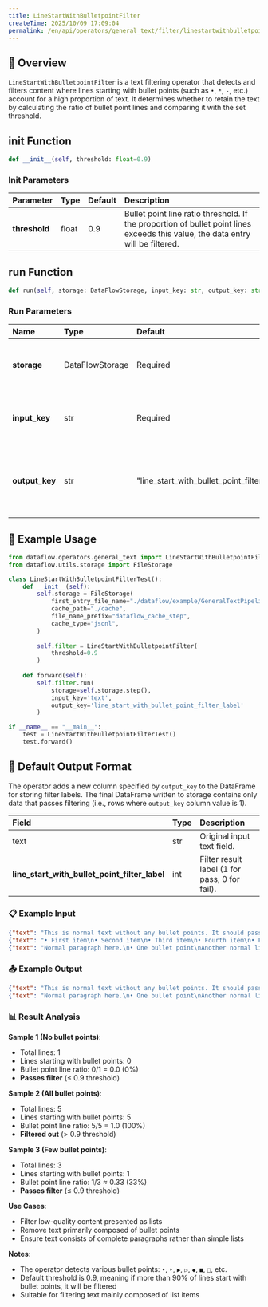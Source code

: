 ```yaml
---
title: LineStartWithBulletpointFilter
createTime: 2025/10/09 17:09:04
permalink: /en/api/operators/general_text/filter/linestartwithbulletpointfilter/
---
```


## 📘 Overview

`LineStartWithBulletpointFilter` is a text filtering operator that detects and filters content where lines starting with bullet points (such as `•`, `*`, `-`, etc.) account for a high proportion of text. It determines whether to retain the text by calculating the ratio of bullet point lines and comparing it with the set threshold.

## __init__ Function

```python
def __init__(self, threshold: float=0.9)
```

### Init Parameters

| Parameter | Type | Default | Description |
| :---------- | :---- | :------ | :----------------------------------------------------------- |
| **threshold** | float | 0.9 | Bullet point line ratio threshold. If the proportion of bullet point lines exceeds this value, the data entry will be filtered. |

## run Function

```python
def run(self, storage: DataFlowStorage, input_key: str, output_key: str='line_start_with_bullet_point_filter_label')
```

### Run Parameters

| Name | Type | Default | Description |
| :----------- | :---------------- | :------------------------------------------- | :------------------------------------- |
| **storage** | DataFlowStorage | Required | DataFlow storage instance for reading and writing data. |
| **input_key** | str | Required | Input column name corresponding to the text field to check. |
| **output_key** | str | "line_start_with_bullet_point_filter_label" | Output column name for storing filter result labels (1 for pass, 0 for fail). |

## 🧠 Example Usage

```python
from dataflow.operators.general_text import LineStartWithBulletpointFilter
from dataflow.utils.storage import FileStorage

class LineStartWithBulletpointFilterTest():
    def __init__(self):
        self.storage = FileStorage(
            first_entry_file_name="./dataflow/example/GeneralTextPipeline/line_start_with_bulletpoint_test_input.jsonl",
            cache_path="./cache",
            file_name_prefix="dataflow_cache_step",
            cache_type="jsonl",
        )
        
        self.filter = LineStartWithBulletpointFilter(
            threshold=0.9
        )
        
    def forward(self):
        self.filter.run(
            storage=self.storage.step(),
            input_key='text',
            output_key='line_start_with_bullet_point_filter_label'
        )

if __name__ == "__main__":
    test = LineStartWithBulletpointFilterTest()
    test.forward()
```

## 🧾 Default Output Format

The operator adds a new column specified by `output_key` to the DataFrame for storing filter labels. The final DataFrame written to storage contains only data that passes filtering (i.e., rows where `output_key` column value is 1).

| Field | Type | Description |
| :------------------------------------------- | :--- | :------------------------------------------------------------------- |
| text | str | Original input text field. |
| **line_start_with_bullet_point_filter_label** | int | Filter result label (1 for pass, 0 for fail). |

### 📋 Example Input

```json
{"text": "This is normal text without any bullet points. It should pass the filter."}
{"text": "• First item\n• Second item\n• Third item\n• Fourth item\n• Fifth item"}
{"text": "Normal paragraph here.\n• One bullet point\nAnother normal line."}
```

### 📤 Example Output

```json
{"text": "This is normal text without any bullet points. It should pass the filter.", "line_start_with_bullet_point_filter_label": 1}
{"text": "Normal paragraph here.\n• One bullet point\nAnother normal line.", "line_start_with_bullet_point_filter_label": 1}
```

### 📊 Result Analysis

**Sample 1 (No bullet points)**:
- Total lines: 1
- Lines starting with bullet points: 0
- Bullet point line ratio: 0/1 = 0.0 (0%)
- **Passes filter** (≤ 0.9 threshold)

**Sample 2 (All bullet points)**:
- Total lines: 5
- Lines starting with bullet points: 5
- Bullet point line ratio: 5/5 = 1.0 (100%)
- **Filtered out** (> 0.9 threshold)

**Sample 3 (Few bullet points)**:
- Total lines: 3
- Lines starting with bullet points: 1
- Bullet point line ratio: 1/3 ≈ 0.33 (33%)
- **Passes filter** (≤ 0.9 threshold)

**Use Cases**:
- Filter low-quality content presented as lists
- Remove text primarily composed of bullet points
- Ensure text consists of complete paragraphs rather than simple lists

**Notes**:
- The operator detects various bullet points: `•`, `‣`, `▶`, `▷`, `◆`, `■`, `□`, etc.
- Default threshold is 0.9, meaning if more than 90% of lines start with bullet points, it will be filtered
- Suitable for filtering text mainly composed of list items
